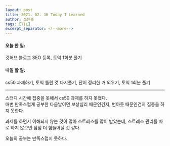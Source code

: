```yaml
---
layout: post
title: 2021. 02. 16 Today I Learned
author: 쓰는중
tags: [TIL]
excerpt_separator: <!--more-->
---
```


<h4>오늘 한 일: </h4>
<span>깃허브 블로그 SEO 등록, 토익 1회분 풀기</span>
<h4>내일 할 일: </h4>
<span>cs50 과제하기, 토익 틀린 것 다시풀기, 단어 정리한 거 외우기, 토익 1회분 풀기</span>
 <!--more-->


- - -


스터디 시간에 집중을 못해서 cs50 과제를 하지 못했다.  
매번 만족스럽게 공부한 다음날이면 보상심리 때문인건지, 번아웃 때문인건지 집중을 하지 못한다.  

과제를 하면서 이해되지 않는 것이 많아 스트레스를 많이 받았는데, 스트레스 관리를 따로 하지 않으면 점점 더 힘들어질 것 같다.

오늘의 공부는 만족스럽지 못하다.
